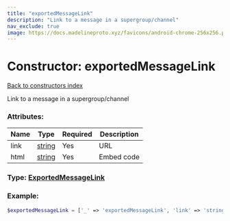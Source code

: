```yaml
---
title: "exportedMessageLink"
description: "Link to a message in a supergroup/channel"
nav_exclude: true
image: https://docs.madelineproto.xyz/favicons/android-chrome-256x256.png
---
```

# Constructor: exportedMessageLink  
[Back to constructors index](index.md)



Link to a message in a supergroup/channel

### Attributes:

| Name     |    Type       | Required | Description |
|----------|---------------|----------|-------------|
|link|[string](../types/string.md) | Yes|URL|
|html|[string](../types/string.md) | Yes|Embed code|



### Type: [ExportedMessageLink](../types/ExportedMessageLink.md)


### Example:

```php
$exportedMessageLink = ['_' => 'exportedMessageLink', 'link' => 'string', 'html' => 'string'];
```  
